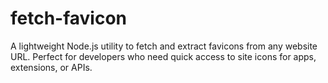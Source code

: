 # fetch-favicon
A lightweight Node.js utility to fetch and extract favicons from any website URL. Perfect for developers who need quick access to site icons for apps, extensions, or APIs.
